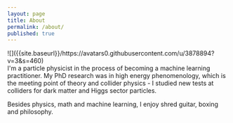 ```yaml
---
layout: page
title: About
permalink: /about/
published: true
---
```



<div style="float: right">
    ![]({{site.baseurl}}/https://avatars0.githubusercontent.com/u/3878894?v=3&s=460)
</div>
I'm a particle physicist in the process of becoming a machine learning practitioner. My PhD research was in high energy phenomenology, which is the meeting point of theory and collider physics - I studied new tests at colliders for dark matter and Higgs sector particles. 

Besides physics, math and machine learning, I enjoy shred guitar, boxing and philosophy.
